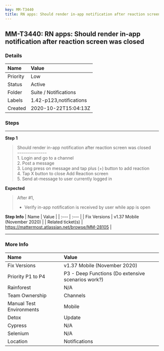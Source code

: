 ```yaml
---
key: MM-T3440
title: RN apps: Should render in-app notification after reaction screen was closed
---
```


## MM-T3440: RN apps: Should render in-app notification after reaction screen was closed

### Details

| Name     | Value                   |
| :------- | :---------------------- |
| Priority | Low                     |
| Status   | Active                  |
| Folder   | Suite / Notifications   |
| Labels   | 1.42-p123,notifications |
| Created  | 2020-10-22T15:04:13Z    |

### Steps

<hr/>

**Step 1**

> <article>Should render in-app notification after reaction screen was closed<br>---------------<br>1. Login and go to a channel<br>2. Post a message<br>3. Long press on message and tap plus (+) button to add reaction<br>4. Tap X button to close Add Reaction screen<br>5. Send at-message to user currently logged in</article>

**Expected**

> <article>After #1,<ul><li>Verify in-app notification is received by user while app is open</li></ul></article>

**Step Info**
| Name | Value |
| :--- | :--- |
| Fix Versions | v1.37 Mobile (November 2020) |
| Related ticket(s) | https://mattermost.atlassian.net/browse/MM-28105 |

<hr/>

### More Info

| Name                     | Value                                              |
| :----------------------- | :------------------------------------------------- |
| Fix Versions             | v1.37 Mobile (November 2020)                       |
| Priority P1 to P4        | P3 - Deep Functions (Do extensive scenarios work?) |
| Rainforest               | N/A                                                |
| Team Ownership           | Channels                                           |
| Manual Test Environments | Mobile                                             |
| Detox                    | Update                                             |
| Cypress                  | N/A                                                |
| Selenium                 | N/A                                                |
| Location                 | Notifications                                      |
